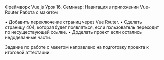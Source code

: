Фреймворк Vue.js
Урок 16. Семинар: Навигация в приложении Vue-Router
Работа с макетом

• Добавить переключение страниц через Vue Router.
• Сделать страницу 404, которая будет появляться, если пользователь переходит по несуществующей ссылке.
• Доделать проект, если остались недоделанные части.

Задание по работе с макетом направлено на подготовку проекта к итоговой аттестации.
